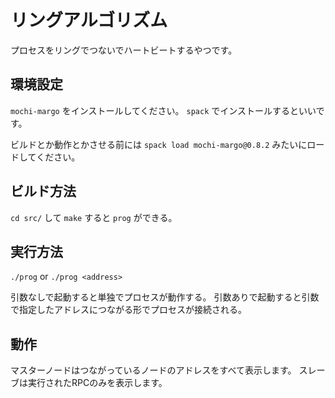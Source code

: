 # リングアルゴリズム

プロセスをリングでつないでハートビートするやつです。

## 環境設定

`mochi-margo` をインストールしてください。
`spack` でインストールするといいです。

ビルドとか動作とかさせる前には `spack load mochi-margo@0.8.2` みたいにロードしてください。

## ビルド方法

`cd src/` して `make` すると `prog` ができる。

## 実行方法

`./prog` or `./prog <address>`

引数なしで起動すると単独でプロセスが動作する。
引数ありで起動すると引数で指定したアドレスにつながる形でプロセスが接続される。

## 動作

マスターノードはつながっているノードのアドレスをすべて表示します。
スレーブは実行されたRPCのみを表示します。

